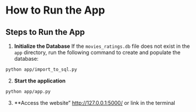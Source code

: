 # How to Run the App 
## Steps to Run the App 
1. **Initialize the Database** 
If the `movies_ratings.db` file does not exist in the `app` directory, run the following command to create and populate the database: 
```bash 
python app/import_to_sql.py
```
2. **Start the application**
```bash
python app/app.py
```
3. **Access the website”
http://127.0.0.1:5000/
or link in the terminal
